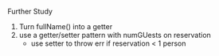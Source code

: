 Further Study

1. Turn fullName() into a getter
2. use a getter/setter pattern with numGUests on reservation
    - use setter to throw err if reservation < 1 person